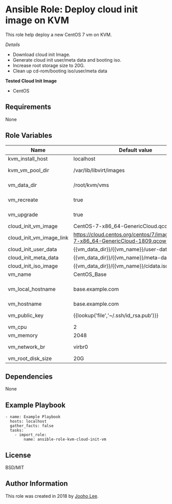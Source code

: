 Ansible Role: Deploy cloud init image on KVM
=========

This role help deploy a new CentOS 7 vm on KVM.

*Details*
- Download cloud init Image.
- Generate cloud init user/meta data and booting iso.
- Increase root storage size to 20G.
- Clean up cd-rom/booting iso/user/meta data

**Tested Cloud Init Image**
- CentOS

Requirements
------------
None

Role Variables
--------------

| Name                     | Default value                                                                    | Requird | Description                                                |
| ------------------------ | -------------------------------------------------------------------------------- | ------- | ---------------------------------------------------------- |
| kvm_install_host         | localhost                                                                        | no      | The host where KVM install                                 |
| kvm_vm_pool_dir          | /var/lib/libvirt/images                                                          | no      | The path where KVM VM images are stored                    |
| vm_data_dir              | /root/kvm/vms                                                                    | no      | The path where VM information are stored                   |
| vm_recreate              | true                                                                             | no      | Set false, if the same vm exist                            |
| vm_upgrade               | true                                                                             | no      | Set false, if you don't want to update VM                  |
| cloud_init_vm_image      | CentOS-7-x86_64-GenericCloud.qcow2                                               | no      | Cloud init image name                                      |
| cloud_init_vm_image_link | https://cloud.centos.org/centos/7/images/CentOS-7-x86_64-GenericCloud-1809.qcow2 | no      | Cloud init image download link                             |
| cloud_init_user_data     | {{vm_data_dir}}/{{vm_name}}/user-data                                            | no      | Cloud init user data file                                  |
| cloud_init_meta_data     | {{vm_data_dir}}/{{vm_name}}/meta-data                                            | no      | Cloud init meta data file                                  |
| cloud_init_iso_image     | {{vm_data_dir}}/{{vm_name}}/cidata.iso                                           | no      | Cloud init booting image                                   |
| vm_name                  | CentOS_Base                                                                      | no      |                                                            |
| vm_local_hostname        | base.example.com                                                                 | no      | VM internal hostname(it can be the same with vm_hostname)  |
| vm_hostname              | base.example.com                                                                 | no      | VM public hostname                                         |
| vm_public_key            | {{lookup('file','~/.ssh/id_rsa.pub')}}                                           | no      | SSH public key to login to the VM(ocp/redhat,centos/(ssh)) |
| vm_cpu                   | 2                                                                                | no      |                                                            |
| vm_memory                | 2048                                                                             | no      |                                                            |
| vm_network_br            | virbr0                                                                           | no      | Default bridge name that the VM will use                   |
| vm_root_disk_size        | 20G                                                                              | no      |                                                            |


Dependencies
------------

None



Example Playbook
----------------
~~~
- name: Example Playbook
  hosts: localhost
  gather_facts: false
  tasks:
    - import_role:
        name: ansible-role-kvm-cloud-init-vm

~~~





License
-------

BSD/MIT

Author Information
------------------

This role was created in 2018 by [Jooho Lee](http://github.com/jooho).

